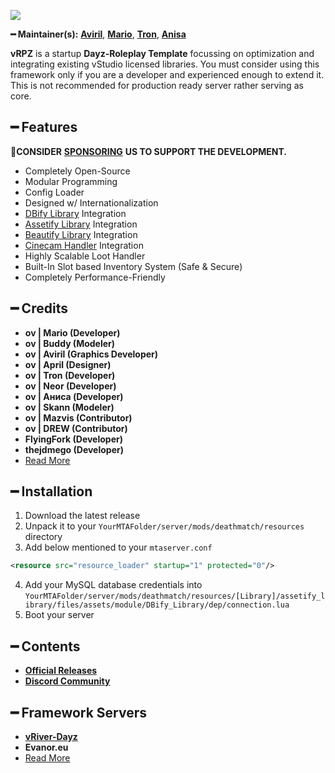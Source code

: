 ![](https://cdn.discordapp.com/attachments/867657575725269003/907028708823539712/vStudio.png)

**━ Maintainer(s):** [**Aviril**](https://github.com/Aviril), [**Mario**](https://github.com/OvileAmriam), [**Tron**](https://github.com/OvileAmriam), [**Anisa**](https://github.com/Anisa-Nur)

**vRPZ** is a startup **Dayz-Roleplay Template** focussing on optimization and integrating existing vStudio licensed libraries. You must consider using this framework only if you are a developer and experienced enough to extend it. This is not recommended for production ready server rather serving as core.

## ━ Features

💎**CONSIDER** [**SPONSORING**](https://ko-fi.com/ovStudio) **US TO SUPPORT THE DEVELOPMENT.**

* Completely Open-Source
* Modular Programming
* Config Loader
* Designed w/ Internationalization
* [DBify Library](https://github.com/ov-sa/DBify-Library) Integration
* [Assetify Library](https://github.com/ov-sa/Assetify-Library) Integration
* [Beautify Library](https://github.com/ov-sa/Beautify-Library) Integration
* [Cinecam Handler](https://github.com/ov-sa/MTA-Cinecam_Handler) Integration
* Highly Scalable Loot Handler
* Built-In Slot based Inventory System (Safe & Secure)
* Completely Performance-Friendly

## ━ Credits

* **ov | Mario (Developer)**
* **ov | Buddy (Modeler)**
* **ov | Aviril (Graphics Developer)**
* **ov | April (Designer)**
* **ov | Tron (Developer)**
* **ov | Neor (Developer)**
* **ov | Аниса (Developer)**
* **ov | Skann (Modeler)**
* **ov | Mazvis (Contributor)**
* **ov | DREW (Contributor)**
* **FlyingFork (Developer)**
* **thejdmego (Developer)**
* [Read More](credits.md)

## ━ Installation

1. Download the latest release
2. Unpack it to your `YourMTAFolder/server/mods/deathmatch/resources` directory
3. Add below mentioned to your `mtaserver.conf` 
```xml
<resource src="resource_loader" startup="1" protected="0"/>
```
4. Add your MySQL database credentials into `YourMTAFolder/server/mods/deathmatch/resources/[Library]/assetify_library/files/assets/module/DBify_Library/dep/connection.lua`
5. Boot your server

## ━ Contents

* [**Official Releases**](./)
* [**Discord Community**](http://discord.gg/sVCnxPW)

## ━ Framework Servers

* [**vRiver-Dayz**](https://discord.gg/vPGW7QPFWX)
* **Evanor.eu**
* [Read More](servers.md)
